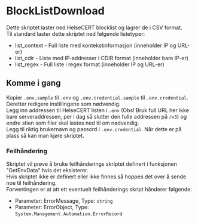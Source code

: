 # BlockListDownload
Dette skriptet laster ned HelseCERT blocklist og lagrer de i CSV format.  
Til standard laster dette skriptet ned følgende listetyper:
- list_context - Full liste med kontekstinformasjon (inneholder IP og URL-er)
- list_cdir - Liste med IP-addresser i CDIR format (inneholder bare IP-er)
- list_regex - Full liste i regex format (inneholder IP og URL-er)

## Komme i gang
Kopier ``.env.sample`` til ``.env`` og ``.env.credential.sample`` til ``.env.credential``.  
Deretter redigere instillingene som nødvendig.  
Legg inn addressen til HelseCERT listen i ``.env`` (Obs! Bruk full URL her ikke bare serveraddressen, per i dag så slutter den fulle addressen på ``/v3``) og endre stien som filer skal lastes ned til om nødvendig.  
Legg til riktig brukernavn og passord i ``.env.credential``.
Når dette er på plass så kan man kjøre skriptet.

### Feilhåndering
Skriptet vil prøve å bruke feilhånderings skriptet definert i funksjonen "GetEnvData" hvis det eksisterer.  
Hvis skriptet ikke er definert eller ikke finnes så hoppes det over å sende noe til feilhåndering.  
Forventingen er at att ett eventuelt feilhånderings skript hånderer følgende:
- Parameter: ErrorMessage, Type: ``string``
- Parameter: ErrorObject, Type: ``System.Management.Automation.ErrorRecord``
